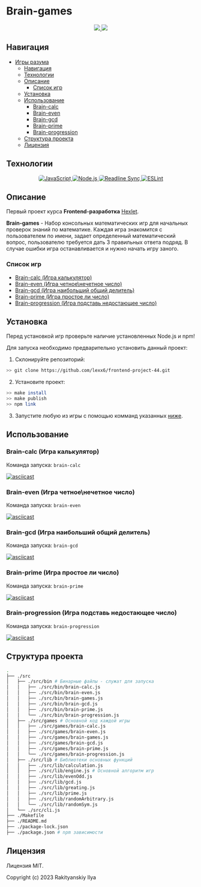 # Brain-games

<p align="center"> 
    <a href="https://github.com/lexx6/frontend-project-44/actions">
        <img src="https://github.com/lexx6/frontend-project-44/actions/workflows/hexlet-check.yml/badge.svg">
    </a>
    <a href="https://codeclimate.com/github/lexx6/frontend-project-44/maintainability">
        <img src="https://api.codeclimate.com/v1/badges/6b43786b54e81dba6cf8/maintainability">
    </a>
</p>

## Навигация

- [Игры разума](#brain-games)
  - [Навигация](#навигация)
  - [Технологии](#технологии)
  - [Описание](#описание)
    - [Список игр](#список-игр)
  - [Установка](#установка)
  - [Использование](#использование)
    - [Brain-calc](#brain-calc-игра-калькулятор)
    - [Brain-even](#brain-even-игра-четноенечетное-число)
    - [Brain-gcd](#brain-gcd-игра-наибольший-общий-делитель)
    - [Brain-prime](#brain-prime-игра-простое-ли-число)
    - [Brain-progression](#brain-progression-игра-подставь-недостающее-число)
  - [Структура проекта](#структура-проекта)
  - [Лицензия](#лицензия)

## Технологии

<p align="center">
  <a href="https://github.com/topics/javascript">
    <img alt="JavaScript" src="https://img.shields.io/badge/JavaScript-323330?style=for-the-badge&logo=javascript&logoColor=F7DF1E" style="border-radius: 5px;">
  </a>
  <a href="https://github.com/nodejs">
    <img alt="Node.js" src="https://img.shields.io/badge/Node.js-43853D?style=for-the-badge&logo=node.js&logoColor=white" style="border-radius: 5px;">
  </a>
  <a href="https://github.com/anseki/readline-sync">
    <img alt="Readline Sync" src="https://img.shields.io/badge/Readline Sync-181818?style=for-the-badge&logo=slashdot&logoColor=white" style="border-radius: 5px;">
  </a>
  <a href="https://github.com/eslint/eslint">
    <img alt="ESLint" src="https://img.shields.io/badge/eslint-3A33D1?style=for-the-badge&logo=eslint&logoColor=white" style="border-radius: 5px;">
  </a>
</p>

## Описание

Первый проект курса **Frontend-разработка** [Hexlet](https://ru.hexlet.io/courses-frontend-development).

**Brain-games** - Набор консольных математических игр для начальных проверок знаний по математике. Каждая игра знакомится с пользователем по имени, задает определенный математический вопрос, пользователю требуется дать 3 правильных ответа подряд. В случае ошибки игра останавливается и нужно начать игру заного.

### Список игр

- [Brain-calc (Игра калькулятор)](#brain-calc-игра-калькулятор)
- [Brain-even (Игра четное\нечетное число)](#brain-even-игра-четноенечетное-число)
- [Brain-gcd (Игра наибольший общий делитель)](#brain-gcd-игра-наибольший-общий-делитель)
- [Brain-prime (Игра простое ли число)](#brain-prime-игра-простое-ли-число)
- [Brain-progression (Игра подставь недостающее число)](#brain-progression-игра-подставь-недостающее-число)

## Установка

Перед установкой игр проверьте наличие установленных Node.js и npm!

Для запуска необходимо предварительно установить данный проект:

1. Склонируйте репозиторий:

```bash
>> git clone https://github.com/lexx6/frontend-project-44.git
```

2. Установите проект:

```bash
>> make install
>> make publish
>> npm link
```

3. Запустите любую из игры с помощью комманд указанных [ниже](#использование).

## Использование

### Brain-calc (Игра калькулятор)

Команда запуска: `brain-calc`

[![asciicast](https://asciinema.org/a/Sk0Udevrk66XCx9pG29lu665m.svg)](https://asciinema.org/a/Sk0Udevrk66XCx9pG29lu665m)

### Brain-even (Игра четное\нечетное число)

Команда запуска: `brain-even`

[![asciicast](https://asciinema.org/a/hnJGMD6Z6WYAEuTLjDVz27k7v.svg)](https://asciinema.org/a/hnJGMD6Z6WYAEuTLjDVz27k7v)

### Brain-gcd (Игра наибольший общий делитель)

Команда запуска: `brain-gcd`

[![asciicast](https://asciinema.org/a/2SNHX0ZLAtLAYbZUVP6VVdwvw.svg)](https://asciinema.org/a/2SNHX0ZLAtLAYbZUVP6VVdwvw)

### Brain-prime (Игра простое ли число)

Команда запуска: `brain-prime`

[![asciicast](https://asciinema.org/a/wnwJWMyHGfs4DuitrSnhvj18L.svg)](https://asciinema.org/a/wnwJWMyHGfs4DuitrSnhvj18L)

### Brain-progression (Игра подставь недостающее число)

Команда запуска: `brain-progression`

[![asciicast](https://asciinema.org/a/tE2cDuiLEdvI6RDF4Z0ecifgk.svg)](https://asciinema.org/a/tE2cDuiLEdvI6RDF4Z0ecifgk)

## Структура проекта

```bash
.
├── ./src
│   ├── ./src/bin # Бинарные файлы - служат для запуска
│   │   ├── ./src/bin/brain-calc.js
│   │   ├── ./src/bin/brain-even.js
│   │   ├── ./src/bin/brain-games.js
│   │   ├── ./src/bin/brain-gcd.js
│   │   ├── ./src/bin/brain-prime.js
│   │   └── ./src/bin/brain-progression.js
│   ├── ./src/games # Основной код каждой игры
│   │   ├── ./src/games/brain-calc.js
│   │   ├── ./src/games/brain-even.js
│   │   ├── ./src/games/brain-games.js
│   │   ├── ./src/games/brain-gcd.js
│   │   ├── ./src/games/brain-prime.js
│   │   └── ./src/games/brain-progression.js
│   ├── ./src/lib # Библиотеки основных функций
│   │   ├── ./src/lib/calculation.js
│   │   ├── ./src/lib/engine.js # Основной алгоритм игр
│   │   ├── ./src/lib/evenOdd.js
│   │   ├── ./src/lib/gcd.js
│   │   ├── ./src/lib/greating.js
│   │   ├── ./src/lib/prime.js
│   │   ├── ./src/lib/randomArbitrary.js
│   │   └── ./src/lib/randomSym.js
│   └── ./src/cli.js
├── ./Makefile
├── ./README.md
├── ./package-lock.json
├── ./package.json # npm зависимости
```

## Лицензия

Лицензия MIT.

Copyright (c) 2023 Rakityanskiy Ilya